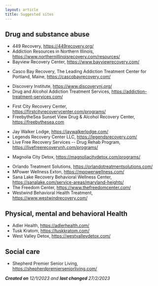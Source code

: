 ```yaml
---
layout: article
title: Suggested sites
---
```


## Drug and substance abuse

* 449 Recovery, <https://449recovery.org/>
* Addiction Resources in Northern Illinois, <https://www.northernillinoisrecovery.com/resources/>
* Bayview Recovery Center, <https://www.bayviewrecovery.com/>
- Casco Bay Recovery, The Leading Addiction Treatment Center for Portland, Maine, <https://cascobayrecovery.com/>
* Discovery Institute, <https://www.discoverynj.org/>
* Drug and Alcohol Addiction Treatment Services, <https://addiction-treatment-services.com/>
- First City Recovery Center, <https://firstcityrecoverycenter.com/programs/>
- FreebytheSea Sunset View Drug & Alcohol Recovery Center, <https://freebythesea.com>
* Jay Walker Lodge, <https://jaywalkerlodge.com/>
* Legends Recovery Center LLC, <https://legendsrecovery.com/>
* Live Free Recovery Services -- Drug Rehab Program,  <https://livefreerecoverynh.com/programs/>
- Magnolia City Detox, <https://magnoliacitydetox.com/programs/>
* Orlando Treatment Solutions, <https://orlandotreatmentsolutions.com/>
* MPower Wellness Exton, <https://mpowerwellness.com/>
* Sana Lake Recovery Behavioral Wellness Center, <https://sanalake.com/service-areas/maryland-heights/>
* The Freedom Center, <https://www.thefreedomcenter.com/>
* Westwind Behavioral Health Treatment, <https://www.westwindrecovery.com/>

## Physical, mental and behavioral Health

* Adler Health, <https://adlerhealth.com/>
* Tusk Kratom, <https://tuskkratom.com/>
* West Valley Detox, <https://westvalleydetox.com/>

## Social care

* Shepherd Premier Senior Living, <https://shepherdpremierseniorliving.com/>

***Created on** 12/1/2023 and **last changed** 27/2/2023*
